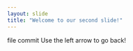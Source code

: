 ```yaml
---
layout: slide
title: "Welcome to our second slide!"
---
```

file commit
Use the left arrow to go back!
